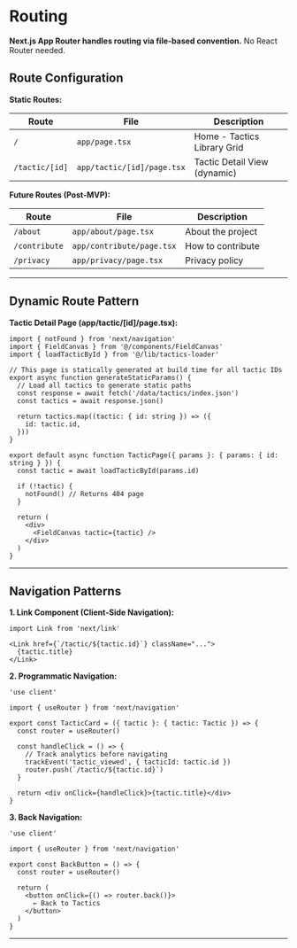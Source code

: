# Routing

**Next.js App Router handles routing via file-based convention.** No React Router needed.

## Route Configuration

**Static Routes:**

| Route | File | Description |
|-------|------|-------------|
| `/` | `app/page.tsx` | Home - Tactics Library Grid |
| `/tactic/[id]` | `app/tactic/[id]/page.tsx` | Tactic Detail View (dynamic) |

**Future Routes (Post-MVP):**

| Route | File | Description |
|-------|------|-------------|
| `/about` | `app/about/page.tsx` | About the project |
| `/contribute` | `app/contribute/page.tsx` | How to contribute |
| `/privacy` | `app/privacy/page.tsx` | Privacy policy |

---

## Dynamic Route Pattern

**Tactic Detail Page (app/tactic/[id]/page.tsx):**

```tsx
import { notFound } from 'next/navigation'
import { FieldCanvas } from '@/components/FieldCanvas'
import { loadTacticById } from '@/lib/tactics-loader'

// This page is statically generated at build time for all tactic IDs
export async function generateStaticParams() {
  // Load all tactics to generate static paths
  const response = await fetch('/data/tactics/index.json')
  const tactics = await response.json()

  return tactics.map((tactic: { id: string }) => ({
    id: tactic.id,
  }))
}

export default async function TacticPage({ params }: { params: { id: string } }) {
  const tactic = await loadTacticById(params.id)

  if (!tactic) {
    notFound() // Returns 404 page
  }

  return (
    <div>
      <FieldCanvas tactic={tactic} />
    </div>
  )
}
```

---

## Navigation Patterns

**1. Link Component (Client-Side Navigation):**

```tsx
import Link from 'next/link'

<Link href={`/tactic/${tactic.id}`} className="...">
  {tactic.title}
</Link>
```

**2. Programmatic Navigation:**

```tsx
'use client'

import { useRouter } from 'next/navigation'

export const TacticCard = ({ tactic }: { tactic: Tactic }) => {
  const router = useRouter()

  const handleClick = () => {
    // Track analytics before navigating
    trackEvent('tactic_viewed', { tacticId: tactic.id })
    router.push(`/tactic/${tactic.id}`)
  }

  return <div onClick={handleClick}>{tactic.title}</div>
}
```

**3. Back Navigation:**

```tsx
'use client'

import { useRouter } from 'next/navigation'

export const BackButton = () => {
  const router = useRouter()

  return (
    <button onClick={() => router.back()}>
      ← Back to Tactics
    </button>
  )
}
```

---
